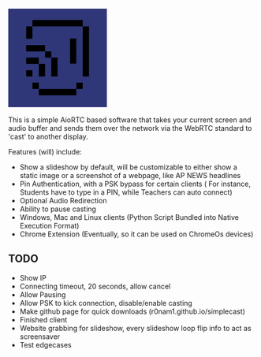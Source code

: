 <img src="logo-pallete.png" alt="SimpleCast Logo, a smiling face using the WiFi symbol as a wink" width="200"/> <br />

This is a simple AioRTC based software that takes your current screen and audio buffer and sends them over the network via the WebRTC standard to 'cast' to another display. 

Features (will) include:
- Show a slideshow by default, will be customizable to either show a static image or a screenshot of a webpage, like AP NEWS headlines
- Pin Authentication, with a PSK bypass for certain clients
( For instance, Students have to type in a PIN, while Teachers can auto connect)
- Optional Audio Redirection
- Ability to pause casting
- Windows, Mac and Linux clients (Python Script Bundled into Native Execution Format)
- Chrome Extension (Eventually, so it can be used on ChromeOs devices)

## TODO
- Show IP
- Connecting timeout, 20 seconds, allow cancel
- Allow Pausing
- Allow PSK to kick connection, disable/enable casting
- Make github page for quick downloads (r0nam1.github.io/simplecast)
- Finished client
- Website grabbing for slideshow, every slideshow loop flip info to act as screensaver
- Test edgecases